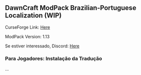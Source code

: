 ## DawnCraft ModPack Brazilian-Portuguese Localization (WIP)

CurseForge Link: [Here](https://www.curseforge.com/minecraft/modpacks/dawn-craft "DawnCraft - An Adventure RPG Modpack")

ModPack Version: 1.13

Se estiver interessado, Discord: [Here](https://discord.gg/pxUwT5Xw "DawnCraft - Tradução pt_br")

### Para Jogadores: Instalação da Tradução

 ...
